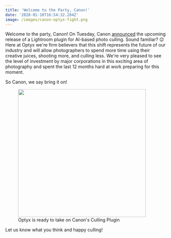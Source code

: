 ```yaml
---
title: 'Welcome to the Party, Canon!'
date: '2020-01-10T16:54:32.284Z'
image: /images/canon-optyx-fight.png
---
```


Welcome to the party, Canon! On Tuesday, Canon <a href="https://www.usa.canon.com/internet/portal/us/home/about/newsroom/press-releases/press-release-details/2020/20200107-Soul/20200107-Soul" target="_blank" rel="noreferrer noopener">announced</a> the upcoming release of a Lightroom plugin for AI-based photo culling. Sound familiar? 😉 Here at Optyx we're firm believers that this shift represents the future of our industry and will allow photographers to spend more time using their creative juices, shooting more, and culling less. We're very pleased to see the level of investment by major corporations in this exciting area of photography and spent the last 12 months hard at work preparing for this moment.

So Canon, we say bring it on!

<figure>
<img src="/images/canon-optyx-fight.png" height="400"/>
<figcaption>Optyx is ready to take on Canon's Culling Plugin</figcaption>
</figure>

Let us know what you think and happy culling!
